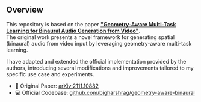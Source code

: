 
## Overview

This repository is based on the paper **["Geometry-Aware Multi-Task Learning for Binaural Audio Generation from Video"](https://arxiv.org/pdf/2111.10882)**.  
The original work presents a novel framework for generating spatial (binaural) audio from video input by leveraging geometry-aware multi-task learning.

I have adapted and extended the official implementation provided by the authors, introducing several modifications and improvements tailored to my specific use case and experiments.

- 📄 Original Paper: [arXiv:2111.10882](https://arxiv.org/pdf/2111.10882)  
- 💻 Official Codebase: [github.com/bigharshrag/geometry-aware-binaural](https://github.com/bigharshrag/geometry-aware-binaural)
